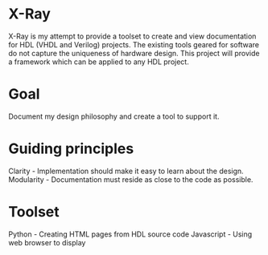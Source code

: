 # X-Ray

X-Ray is my attempt to provide a toolset to create and view documentation for HDL (VHDL and Verilog) projects.
The existing tools geared for software do not capture the uniqueness of hardware design.
This project will provide a framework which can be applied to any HDL project.

# Goal
Document my design philosophy and create a tool to support it.

# Guiding principles

Clarity - Implementation should make it easy to learn about the design.
Modularity - Documentation must reside as close to the code as possible.

# Toolset

Python - Creating HTML pages from HDL source code
Javascript - Using web browser to display 


